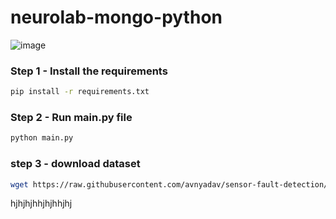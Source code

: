 # neurolab-mongo-python

![image](https://user-images.githubusercontent.com/57321948/196933065-4b16c235-f3b9-4391-9cfe-4affcec87c35.png)

### Step 1 - Install the requirements

```bash
pip install -r requirements.txt
```

### Step 2 - Run main.py file

```bash
python main.py
```

### step 3 - download dataset

```bash
wget https://raw.githubusercontent.com/avnyadav/sensor-fault-detection/main/aps_failure_training_set1.csv
```


hjhjhjhhjhjhhjhj
